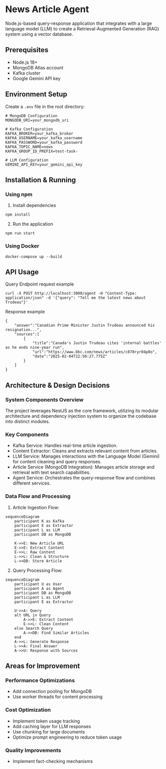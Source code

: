 # News Article Agent

Node.js-based query-response application that integrates with a large language model (LLM) to create a Retrieval-Augmented Generation (RAG) system using a vector database.

## Prerequisites

- Node.js 18+
- MongoDB Atlas account
- Kafka cluster
- Google Gemini API key

## Environment Setup

Create a `.env` file in the root directory:

```env
# MongoDB Configuration
MONGODB_URI=your_mongodb_uri

# Kafka Configuration
KAFKA_BROKER=your_kafka_broker
KAFKA_USERNAME=your_kafka_username
KAFKA_PASSWORD=your_kafka_password
KAFKA_TOPIC_NAME=news
KAFKA_GROUP_ID_PREFIX=test-task-

# LLM Configuration
GEMINI_API_KEY=your_gemini_api_key
```

## Installation & Running

### Using npm
1. Install dependencies
```
npm install
```

2. Run the application
```
npm run start
```

### Using Docker
```
docker-compose up --build
```

## API Usage
Query Endpoint request example
```
curl -X POST http://localhost:3000/agent -H "Content-Type: application/json" -d '{"query": "Tell me the latest news about Trudeau"}'
```

Response example
```
{
    "answer":"Canadian Prime Minister Justin Trudeau announced his resignation...",
    "sources":[
        {
            "title":"Canada's Justin Trudeau cites 'internal battles' as he ends nine-year run",
            "url":"https://www.bbc.com/news/articles/c878ryr04p8o",
            "date":"2025-02-04T22:50:27.775Z"
        }
    ]
}
```

## Architecture & Design Decisions

### System Components Overview
The project leverages NestJS as the core framework, utilizing its modular architecture and dependency injection system to organize the codebase into distinct modules.

### Key Components

- Kafka Service: Handles real-time article ingestion.
- Content Extractor: Cleans and extracts relevant content from articles.
- LLM Service: Manages interactions with the Language Model (Gemini) for content cleaning and query responses.
- Article Service (MongoDB Integration): Manages article storage and retrieval with text search capabilities.
- Agent Service: Orchestrates the query-response flow and combines different services.

### Data Flow and Processing
1. Article Ingestion Flow:
```mermaid
sequenceDiagram
    participant K as Kafka
    participant E as Extractor
    participant L as LLM
    participant DB as MongoDB

    K->>E: New Article URL
    E->>E: Extract Content
    E->>L: Raw Content
    L->>L: Clean & Structure
    L->>DB: Store Article
```
2. Query Processing Flow:
```mermaid
sequenceDiagram
    participant U as User
    participant A as Agent
    participant DB as MongoDB
    participant L as LLM
    participant E as Extractor

    U->>A: Query
    alt URL in Query
        A->>E: Extract Content
        E->>L: Clean Content
    else Search Query
        A->>DB: Find Similar Articles
    end
    A->>L: Generate Response
    L->>A: Final Answer
    A->>U: Response with Sources
```

## Areas for Improvement

### Performance Optimizations
- Add connection pooling for MongoDB
- Use worker threads for content processing

### Cost Optimization
- Implement token usage tracking
- Add caching layer for LLM responses
- Use chunking for large documents
- Optimize prompt engineering to reduce token usage

### Quality Improvements
- Implement fact-checking mechanisms

